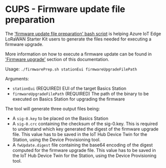 # CUPS - Firmware update file preparation

The ['firmware update file preparation' bash script](https://github.com/Azure/iotedge-lorawan-starterkit/blob/ba6dfbc57aee5c72b9378516c555f104d5aa03b7/Tools/Cups-Firmware-Upgrade/firmwarePrep.sh) is helping Azure IoT Edge LoRaWAN Starter Kit users to generate the files needed for executing a firmware upgrade.

More information on how to execute a firmware update can be found in ['Firmware upgrade'](../user-guide/station-firmware-upgrade.md) section of this documentation.

Usage: `./firmwarePrep.sh stationEui firmwareUpgradeFilePath`

Arguments:

- `stationEui` (REQUIRED) EUI of the target Basics Station
- `firmwareUpgradeFilePath` (REQUIRED) The path of the binary to be executed on Basics Station for upgrading the firmware

The tool will generate three output files being:

- A `sig-0.key` to be placed on the Basics Station
- A `sig-0.crc` containing the checksum of the sig-0.key. This is required to understand which key generated the digest of the firmware upgrade file. This value has to be saved in the IoT Hub Device Twin for the Station, using the Device Provisioning tool.
- A `fwUpdate.digest` file containing the base64 encoding of the digest computed for the firmware upgrade file. This value has to be saved in the IoT Hub Device Twin for the Station, using the Device Provisioning tool.
